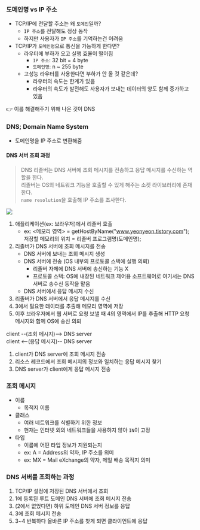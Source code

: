### 도메인명 vs IP 주소

- TCP/IP에 전달할 주소는 왜 `도메인`일까?
    - `IP 주소`를 전달해도 정상 동작
    - 하지만 사용자가 `IP 주소`를 기억하는건 어려움
- TCP/IP가 `도메인명`으로 통신을 가능하게 한다면?
    - 라우터에 부하가 오고 실행 효율이 떨어짐
        - `IP 주소`: 32 bit = 4 byte
        - `도메인명`: n ~ 255 byte
    - 고성능 라우터를 사용한다면 부하가 안 올 것 같은데?
        - 라우터의 속도는 한계가 있음
        - 라우터의 속도가 발전해도 사용자가 보내는 데이터의 양도 함께 증가하고 있음

👉 이를 해결해주기 위해 나온 것이 DNS

### DNS; Domain Name System

- 도메인명을 IP 주소로 변환해줌

#### DNS 서버 조회 과정

> DNS 리졸버는 DNS 서버에 조회 메시지를 전송하고 응답 메시지를 수신하는 역할을 한다.  
> 리졸버는 OS의 네트워크 기능을 호출할 수 있게 해주는 소켓 라이브러리에 존재한다.  
> `name resolution`을 호출해 IP 주소를 조사한다.

![](../images/dns.png)

1. 애플리케이션(ex: 브라우저)에서 리졸버 호출
    - ex: <메모리 영역> = getHostByName("www.yeonyeon.tistory.com");  
      저장할 메모리의 위치 = 리졸버 프로그램명(도메인명);
2. 리졸버가 DNS 서버에 조회 메시지를 전송
    - DNS 서버에 보내는 조회 메시지 생성
    - DNS 서버에 전송 (OS 내부의 프로토콜 스택에 실행 의뢰)
        - 리졸버 자체에 DNS 서버에 송신하는 기능 X
        - 프로토콜 스택: OS에 내장된 네트워크 제어용 소프트웨어로 여기서는 DNS 서버로 송수신 동작을 맡음
    - DNS 서버에서 응답 메시지 수신
3. 리졸버가 DNS 서버에서 응답 메시지를 수신
4. 3에서 필요한 데이터를 추출해 메모리 영역에 저장
5. 이후 브라우저에서 웹 서버로 요청 보낼 때 4의 영역에서 IP를 추출해 HTTP 요청 메시지와 함께 OS에 송신 의뢰

client --(조회 메시지)--> DNS server  
client <--(응답 메시지)-- DNS server

1. client가 DNS server에 조회 메시지 전송
2. 리소스 레코드에서 조회 메시지의 정보와 일치하는 응답 메시지 찾기
3. DNS server가 client에게 응답 메시지 전송

### 조회 메시지

- 이름
    - 목적지 이름
- 클래스
    - 여러 네트워크를 식별하기 위한 정보
    - 현재는 인터넷 외의 네트워크들을 사용하지 않아 `IN`이 고정
- 타입
    - 이름에 어떤 타입 정보가 지원되는지
    - ex: A = Address의 약자, IP 주소를 의미
    - ex: MX = Mail eXchange의 약자, 메일 배송 목적지 의미

### DNS 서버를 조회하는 과정

1. TCP/IP 설정에 저장된 DNS 서버에서 조회
2. 1에 등록된 루트 도메인 DNS 서버에 조회 메시지 전송
3. (2에서 없었다면) 하위 도메인 DNS 서버 정보를 응답
4. 3에 조회 메시지 전송
5. 3~4 반복하다 올바른 IP 주소를 찾게 되면 클라이언트에 응답
